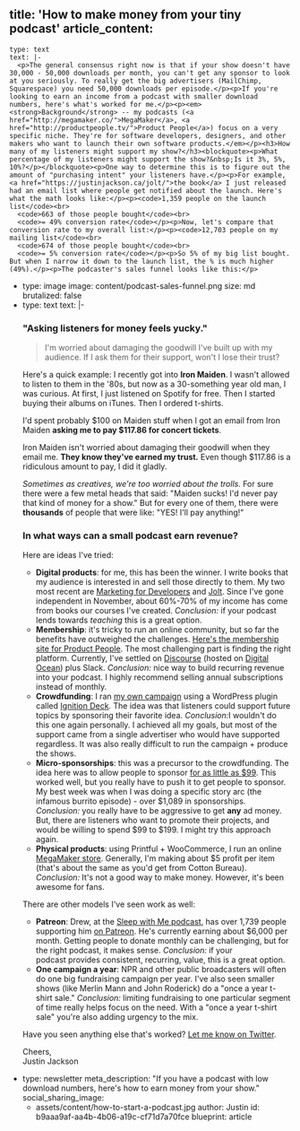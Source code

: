 title: 'How to make money from your tiny podcast'
article_content:
  -
    type: text
    text: |-
      <p>The general consensus right now is that if your show doesn't have 30,000 - 50,000 downloads per month, you can't get any sponsor to look at you seriously. To really get the big advertisers (MailChimp, Squarespace) you need 50,000 downloads per episode.</p><p>If you're looking to earn an income from a podcast with smaller download numbers, here's what's worked for me.</p><p><em><strong>Background</strong> -- my podcasts (<a href="http://megamaker.co/">MegaMaker</a>, <a href="http://productpeople.tv/">Product People</a>) focus on a very specific niche. They're for software developers, designers, and other makers who want to launch their own software products.</em></p><h3>How many of my listeners might support my show?</h3><blockquote><p>What percentage of my listeners might support the show?&nbsp;Is it 3%, 5%, 10%?</p></blockquote><p>One way to determine this is to figure out the amount of "purchasing intent" your listeners have.</p><p>For example, <a href="https://justinjackson.ca/jolt/">the book</a> I just released had an email list where people get notified about the launch. Here's what the math looks like:</p><p><code>1,359 people on the launch list</code><br>
      <code>663 of those people bought</code><br>
      <code>= 49% conversion rate</code></p><p>Now, let's compare that conversion rate to my overall list:</p><p><code>12,703 people on my mailing list</code><br>
      <code>674 of those people bought</code><br>
      <code>= 5% conversion rate</code></p><p>So 5% of my big list bought. But when I narrow it down to the launch list, the % is much higher (49%).</p><p>The podcaster's sales funnel looks like this:</p>
  -
    type: image
    image: content/podcast-sales-funnel.png
    size: md
    brutalized: false
  -
    type: text
    text: |-
      <h3>"Asking listeners for money feels yucky."</h3><blockquote><p>I'm worried about damaging the goodwill I've built up with my audience. If I ask them for their support, won't I lose their trust?</p></blockquote><p>Here's a quick example: I recently got into <strong>Iron Maiden</strong>. I wasn't allowed to listen to them in the '80s, but now as a 30-something year old man, I was curious. At first, I just listened on Spotify for free. Then I started buying their albums on iTunes. Then I ordered t-shirts.</p><p>I'd spent probably $100 on Maiden stuff when I got an email from Iron Maiden <strong>asking me to pay $117.86 for concert tickets</strong>.</p><p>Iron Maiden isn't worried about damaging their goodwill when they email me. <strong>They know they've earned my trust.</strong> Even though $117.86 is a ridiculous amount to pay, I did it gladly.</p><p><em>Sometimes as creatives, we're too worried about the trolls.</em> For sure there were a few metal heads that said: "Maiden sucks! I'd never pay that kind of money for a show." But for every one of them, there were <strong>thousands</strong> of people that were like: "YES! I'll pay anything!"</p><h3>In what ways can a small podcast earn revenue?</h3><p>Here are ideas I've tried:</p><ul><li><strong>Digital products</strong>: for me, this has been the winner. I write books that my audience is interested in and sell those directly to them. My two most recent are <a href="http://devmarketing.xyz/">Marketing for Developers</a> and <a href="https://justinjackson.ca/jolt">Jolt</a>. Since I've gone independent in November, about 60%-70% of my income has come from books our courses I've created. <em>Conclusion:</em> if your podcast lends towards <em>teaching</em> this is a great option.</li><li><strong>Membership</strong>: it's tricky to run an online community, but so far the benefits have outweighed the challenges. <a href="http://productpeople.club/">Here's the membership site for Product People</a>. The most challenging part is finding the right platform.&nbsp;Currently, I've settled on <a href="https://discourse.org">Discourse</a> (hosted on <a href="https://m.do.co/c/d12c8c2c375a">Digital Ocean</a>) plus Slack. <em>Conclusion:</em> nice way to build recurring revenue into your podcast. I highly recommend selling annual subscriptions instead of monthly.</li><li><strong>Crowdfunding</strong>: I ran <a href="http://sponsor.megamaker.co/">my own campaign</a> using a WordPress plugin called <a href="http://ignitiondeck.com/id/">Ignition Deck</a>. The idea was that listeners could support future topics by sponsoring their favorite idea. <em>Conclusion:</em>I wouldn't do this one again personally. I achieved all my goals, but most of the support came from a single advertiser who would have supported regardless. It was also really difficult to run the campaign + produce the shows.</li><li><strong>Micro-sponsorships</strong>: this was a precursor to the crowdfunding. The idea here was to allow people to sponsor <a href="http://megamaker.co/sponsor/">for as little as $99</a>. This worked well, but you really have to push it to get people to sponsor. My best week was when I was doing a specific story arc (the infamous burrito episode) - over $1,089 in sponsorships. <em>Conclusion:</em> you really have to be aggressive to get <strong>any</strong> ad money. But, there are listeners who want to promote their projects, and would be willing to spend $99 to $199. I might try this approach again.</li><li><strong>Physical products</strong>: using Printful + WooCommerce, I run an online <a href="http://store.megamaker.co/">MegaMaker store</a>. Generally, I'm making about $5 profit per item (that's about the same as you'd get from Cotton Bureau). <em>Conclusion:</em> It's not a good way to make money.  However, it's been awesome for fans.</li></ul><p>There are other models I've seen work as well:</p><ul><li><strong>Patreon</strong>: Drew, at the <a href="http://www.sleepwithmepodcast.com/">Sleep with Me podcast</a>,&nbsp;has over 1,739 people supporting him <a href="https://www.patreon.com/sleepwithme">on Patreon</a>. He's currently earning about $6,000 per month. Getting people to donate monthly can be challenging, but for the right podcast, it makes sense.&nbsp;<em>Conclusion:</em> if your podcast&nbsp;provides consistent, recurring, value, this is a great option.</li><li><strong>One campaign a year</strong>:&nbsp;NPR and other public broadcasters will often do one big fundraising campaign per year. I've also seen smaller shows (like Merlin Mann and John Roderick) do a "once a year t-shirt sale."&nbsp;<em>Conclusion:&nbsp;</em>limiting fundraising to one particular segment of time really helps focus on the need. With a "once a year t-shirt sale" you're also adding urgency to the mix.</li></ul><p>Have you seen anything else that's worked? <a href="https://twitter.com/mijustin">Let me know on Twitter</a>.</p><p>Cheers,<br>
      Justin Jackson</p>
  -
    type: newsletter
meta_description: "If you have a podcast with low download numbers, here's how to earn money from your show."
social_sharing_image:
    - assets/content/how-to-start-a-podcast.jpg
author: Justin
id: b9aaa9af-aa4b-4b06-a19c-cf71d7a70fce
blueprint: article
